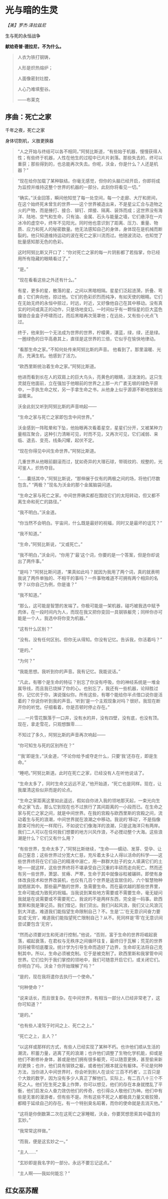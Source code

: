 # 光与暗的生灵

*【美】罗杰·泽拉兹尼*



生与死的永恒战争

**献给奇普·德拉尼，不为什么。**

>人衣为铁打钢铸，
>
>人形是炽热熔炉；
>
>人面像密封灶膛，
>
>人心乃难填壑谷。
>
>——布莱克



## 序曲：死亡之家

千年之夜，死亡之家

身体切割机，义肢更换器

> “人之开始与终结可以各不相同，”阿努比斯道，“有些始于机器，慢慢获得人性；有些终于机器，人性在他生的过程中已片片剥落。那些失去的，终可以重获；那些得到的，也总能再次失去。你呢，沃金，你是什么？人还是机器？”

>“现在给你加载了某种联结。你毫无感觉，但你的头脑已经开启，你即将成为监控并维持这整个世界的机器的一部分。此刻你将看见一切。”
>
>“确实。”沃金回答，瞬间他知觉了每一处空间，每一个走廊、大厅和房间，在这个始终死未曾生的世界——这个世界被造出来，不是星尘汇合与造物之火的产物，而是捶打、接合、铆钉、焊接、隔离、装饰而成；这世界没有海洋、陆地、空气和生命，只有油、金属、石头与能量之墙，它们悬浮在一片冰冷的虚空中，终年不见阳光。同时他也意识到了距离、压力、重量、物质、应力和死人的秘密数量。他无法感知自己的身体，身体现在是机械而断裂的。他只知道维持运动的波在死亡之家川流而过。他随波流动，也知觉了批量感知那无色的色彩。
>
>这时阿努比斯又开口了：“你对死亡之家的每一片阴影都了若指掌，你已经用所有隐藏的眼睛看过了。”
>
>“是。”
>
>“现在看看这些之外还有什么。”
>
>有星，更多的星，散落的星，之间以黑暗相隔。星星们泛起涟漪，折叠、弯曲；它们奔向他，掠过他。它们的色彩炽烈而纯净，有如天使的眼睛。它们在无始无终的永恒中掠过，时远，时近，又好像他自己在其中移动。没有真实的时间或真正的动作，只是场地变幻。一时间似乎有一颗恒星的巨大蓝色镍铬合金盒子呼啸而过，而后黑暗再次笼罩他；在远处，又有些小光点飞过。
>
>终于，他来到一个无法成为世界的世界，柠檬黄，湛蓝，绿，绿，还是绿。一圈绿色的日华高悬其上，直径是这世界的三倍，它似乎在愉快地律动。
>
>“看那生命之家。”不知何处传来阿努比斯的声音。
>他看到了。那里温暖、光亮，充满生机。他感到了活力。
>
>“欧西里斯统治着生命之家。”阿努比斯道。
>
>他进而看到长在人的双肩上的巨大鸟头，亮黄色的眼睛，活泼泼的。这只生灵就在他面前，立在强加于他眼前的世界之上那一片广袤无垠的绿色平原中，一手执生命之杖，另一手拿生命之书，从他身上似乎源源不断地放射出温暖来。
>
>沃金此刻又听到阿努比斯的声音响起——
>
>“生命之家与死亡之家即包含中间世界。”
>
>沃金感到一阵眩晕和下坠，他抬眼再次看着星空，星星们分开，又被某种力量相互聚合，这种引力清晰可见，时而不见，又再次可见，它们减弱、来临、退去、变亮，线条闪耀，起伏不定。
>
>“现在你得见中间生命世界。”阿努比斯道。
>
>几重世界从他眼前翻滚而过，犹如奇异的大理石球，带斑纹的、规整的，光可鉴人，炽热夺目。
>
>“……囊括其中，”阿努比斯说，“那伸展于仅有的两极之间的场，将他们尽数包含。”
>“两极？”现名为沃金的那个金属脑袋问道。
>
>“生命之家与死亡之家。中间世界确实都在围绕它们的太阳转动，但又都不离生命和死亡的路径。”
>
>“我不明白。”沃金道。
>
>“你当然不会明白。宇宙间，什么既是最好的祝福，同时又是最坏的诅咒？”
>
>“我不知道。”
>
>“生命，”阿努比斯说，“又或死亡。”
>
>“我不明白，”沃金问，“你用了‘最’这个词，你要的是一个答案，但是你却说出了两件事。”
>
>“是吗？”阿努比斯问道，“果真如此吗？就因为我用了两个词，真的就表明我说了两件单独的、不相干的事吗？一件事物难道不可拥有两个相异的名字？以你自己为例，你是谁？”
>
>“我不知道。”
>
>“那么，这可能是智慧的发端了。你极可能是一架机器，碰巧被我选中赋予肉体，在一段时间内为人，而现在我又把你变回一具钢铁躯壳；同样你亦可能是一个人，我选中将你变为机器。”
>
>“这有什么区别？”
>
>“没有。没有任何区别。但你无从得知。你没有记忆。告诉我，你活着吗？”
>
>“是的。”
>
>“为何？”
>
>“我能思想。我听到你的声音。我有记忆。我能说话。”
>
>“凡此，有哪个是生命的特征？别忘了你没有呼吸，你的神经系统是一堆金属导线，而且我已烧掉了你的心。也别忘了，我还有一些机器，论辩胜过你，记忆优于你，演说强似你。所有这些，有哪个能给你半点借口说你是活着的？你说你听到我的声音。‘听到’是一个主观现象对吗？很好。我现在断开你的听觉。仔细看着，你是否顿时停止存在。”
>
>……一片雪花飘落于一口井，没有水的井，没有四壁，没有底，也没有顶。现在，拿走雪花，只观想飘零……
>
>不知过了多久，阿努比斯的声音再次响起——
>
>“你可知生与死的区别所在？”
>
>“‘我’即是生，”沃金道，“不论你给予或夺走什么，只要‘我’还存在，即是生命。”
>
>“睡吧。”阿努比斯道。此时在死亡之家，已经没有人在听他说话了。

>“生命太多了，同时生命又远远不足，”他开始道，“死亡也是同样。现在，让我厘清这些似非而是的论点。
>
>“生命之家距离这里如此遥远，假如自你进入我的领地那天起，一束光向生命之家飞去，那么它到现在也不过旅行了其间距离的一小段而已。在生命之家与死亡之家之间，就是中间世界。在我的宫殿与欧西里斯的宫殿之间，流动着生与死的浪潮，中间世界就在浪潮之中移动。我说的‘移动’，不是指像那束可怜的光一样爬行。不如说它们像海洋的浪潮，只是这海洋只有两岸。我们二人可以在任何我们想要的地方兴风作浪，不必搅动整个大海。这些浪潮是什么？它们又有什么用？
>
>“有些世界，生命太多了，”阿努比斯继续，“生命——蠕动、发芽、受孕、让自己窒息；这些世界过分宽大仁慈，充斥着太多让人得以活命的科学——这些世界终将在它们自己的精液中溺亡，用一群群大肚子的女人填满它们的土地——就这样，这些世界终将不堪承受自己沉重的丰硕而走向死亡。然而还有另一些世界，萧瑟、贫瘠、严寒，生命于其中就像谷粒被碾碎。即使有身体改良技术和世界改装机，也仅有几百个世界是适宜居住的，六个智慧物种就栖居其中。那些最严酷的世界，急需要生命。而在最优越的那些世界里，生命可能成为致死的祝福。当我说到某些地方需要或不需要生命，毫无疑问我就是在说需要或不需要死亡。我说的不是两样东西，完全是一码事。欧西里斯和我是簿记员。我们借记，我们贷出。我们兴起风浪，我们又让风浪沉到大洋底。难道我们能指望生命限制自己？不。生是‘二’在无意识间奋力要变成‘无穷’。难道我们能指望死亡限制自己？从不。死同样是‘零’在无意识间尝试要包含‘无穷’。
>
>“然而必须要对生和死进行控制，”他说，“否则，富于生命的世界将崛起衰落，崛起衰落，在君权与无秩序之间循环往复，最终归于瓦解；荒芜的世界则将被零彻底覆没。统计学为引导生命而造好了边界，生命却无法将自己克制其中。所以，生命必须被克制。它于是被克制了。欧西里斯和我掌管中间世界。它们位列于我们掌控的领地中，我们可随意开启它们，或关闭它们。你明白了吗，沃金？你开始理解了吗？”

> “是的，现在我将遣你去执行一个使命。”
>
> “何种使命？”
>
> “说来话长，而且很复杂。在中间世界，有相当一部分人已经非常老了，这你可知道？”
>
> “是的。”
>
> “也有些人凌驾于时间之上、死亡之上。”
>
> “死亡之上，主人？”
>
> “以这样或那样的方式，有些人已经实现了某种不朽。也许他们顺从生活的潮流，积蓄力量，逃离了死的浪潮；也许他们调整了生物化学机能，抑或是他们不断修补身体，甚或是他们拥有很多躯壳，可以随意更换，甚至偷来新的更换；也许，他们具有钢铁之躯，或者他们根本就没有躯体。不论是何种方法，当你进入中间世界时，你会听到别人在谈论‘三百不朽者’。三百只是个大致的数字，因为没有多少人真正了解他们。实际上，有二百八十三个不死之人。他们在生死之事上作弊，你可以想见，他们的存在本身就搅乱了平衡，他们启发众人奋力效仿他们的传奇，也引得众人敬他们为神。他们中有些是无害的漫游者，但有些不是。所有这些不死之人都极具力量又极狡猾，都精于延续自己的存在。有一个特别臭名昭著，而你的使命就是去消灭他。”

>“这将是你倒数第二次在这死亡之家睡眠，沃金，你要冥想思索其中蕴含的玄妙。”
>
>“我常常这样做。”
>
>“而我，便是这玄妙之一。”
>
>“主人……”
>
>“玄妙即是我名字的一部分。永远不要忘记这点。”
>
>“主人啊——我如何能忘？”



## 红女巫苏醒

